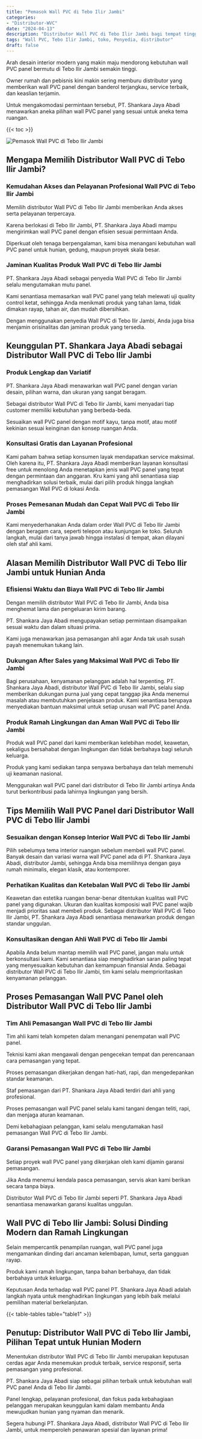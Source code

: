 ```yaml
---
title: "Pemasok Wall PVC di Tebo Ilir Jambi"
categories: 
- "Distributor-WVC"
date: "2024-04-13"
description: "Distributor Wall PVC di Tebo Ilir Jambi bagi tempat tinggal, kantor, serta gerai. Material unggulan, variasi motif, pilihan warna modern, dengan layanan pemasangan ditangani oleh tim profesional dan jaminan resmi!|Layanan penyediaan Wall PVC di Tebo Ilir Jambi bagi kebutuhan rumah, kantor, atau gerai, beserta produk berkualitas dan instalasi oleh tenaga ahli ahli dan jaminan resmi.|Solusi Wall PVC di Tebo Ilir Jambi yang andal untuk tempat tinggal, office, dan ritel, bersama material berkualitas dan penempatan oleh tim ahli dan kepastian resmi.|Distribusi Wall PVC di Tebo Ilir Jambi untuk tempat tinggal, office, dan toko, dengan panel terbaik dan instalasi ditangani oleh tim ahli, lengkap beserta garansi resmi.}"
tags: "Wall PVC, Tebo Ilir Jambi, toko, Penyedia, distributor"
draft: false
---
```


Arah desain interior modern yang makin maju mendorong kebutuhan wall PVC panel bermutu di Tebo Ilir Jambi semakin tinggi.

Owner rumah dan pebisnis kini makin sering memburu distributor yang memberikan wall PVC panel dengan banderol terjangkau, service terbaik, dan keaslian terjamin.

Untuk mengakomodasi permintaan tersebut, PT. Shankara Jaya Abadi menawarkan aneka pilihan wall PVC panel yang sesuai untuk aneka tema ruangan.

{{< toc >}}

![Pemasok Wall PVC di Tebo Ilir Jambi](/images/Distributor-WVC/Pemasok-Wall-PVC-di-Tebo-Ilir-Jambi.png)


## Mengapa Memilih Distributor Wall PVC di Tebo Ilir Jambi?

### Kemudahan Akses dan Pelayanan Profesional Wall PVC di Tebo Ilir Jambi

Memilih distributor Wall PVC di Tebo Ilir Jambi memberikan Anda akses serta pelayanan terpercaya.

Karena berlokasi di Tebo Ilir Jambi, PT. Shankara Jaya Abadi mampu mengirimkan wall PVC panel dengan efisien sesuai permintaan Anda.

Diperkuat oleh tenaga berpengalaman, kami bisa menangani kebutuhan wall PVC panel untuk hunian, gedung, maupun proyek skala besar.

### Jaminan Kualitas Produk Wall PVC di Tebo Ilir Jambi

PT. Shankara Jaya Abadi sebagai penyedia Wall PVC di Tebo Ilir Jambi selalu mengutamakan mutu panel.

Kami senantiasa memasarkan wall PVC panel yang telah melewati uji quality control ketat, sehingga Anda menikmati produk yang tahan lama, tidak dimakan rayap, tahan air, dan mudah dibersihkan.

Dengan menggunakan penyedia Wall PVC di Tebo Ilir Jambi, Anda juga bisa menjamin orisinalitas dan jaminan produk yang tersedia.

## Keunggulan PT. Shankara Jaya Abadi sebagai Distributor Wall PVC di Tebo Ilir Jambi

### Produk Lengkap dan Variatif

PT. Shankara Jaya Abadi menawarkan wall PVC panel dengan varian desain, pilihan warna, dan ukuran yang sangat beragam.

Sebagai distributor Wall PVC di Tebo Ilir Jambi, kami menyadari tiap customer memiliki kebutuhan yang berbeda-beda.

Sesuaikan wall PVC panel dengan motif kayu, tanpa motif, atau motif kekinian sesuai keinginan dan konsep ruangan Anda.

### Konsultasi Gratis dan Layanan Profesional

Kami paham bahwa setiap konsumen layak mendapatkan service maksimal. Oleh karena itu, PT. Shankara Jaya Abadi memberikan layanan konsultasi free untuk menolong Anda menetapkan jenis wall PVC panel yang tepat dengan permintaan dan anggaran. Kru kami yang ahli senantiasa siap menghadirkan solusi terbaik, mulai dari pilih produk hingga langkah pemasangan Wall PVC di lokasi Anda.

### Proses Pemesanan Mudah dan Cepat Wall PVC di Tebo Ilir Jambi

Kami menyederhanakan Anda dalam order Wall PVC di Tebo Ilir Jambi dengan beragam cara, seperti telepon atau kunjungan ke toko. Seluruh langkah, mulai dari tanya jawab hingga instalasi di tempat, akan dilayani oleh staf ahli kami.

## Alasan Memilih Distributor Wall PVC di Tebo Ilir Jambi untuk Hunian Anda

### Efisiensi Waktu dan Biaya Wall PVC di Tebo Ilir Jambi

Dengan memilih distributor Wall PVC di Tebo Ilir Jambi, Anda bisa menghemat lama dan pengeluaran kirim barang.

PT. Shankara Jaya Abadi mengupayakan setiap permintaan disampaikan sesuai waktu dan dalam situasi prima.

Kami juga menawarkan jasa pemasangan ahli agar Anda tak usah susah payah menemukan tukang lain.

### Dukungan After Sales yang Maksimal Wall PVC di Tebo Ilir Jambi

Bagi perusahaan, kenyamanan pelanggan adalah hal terpenting. PT. Shankara Jaya Abadi, distributor Wall PVC di Tebo Ilir Jambi, selalu siap memberikan dukungan purna jual yang cepat tanggap jika Anda menemui masalah atau membutuhkan penjelasan produk. Kami senantiasa berupaya menyediakan bantuan maksimal untuk setiap urusan wall PVC panel Anda.

### Produk Ramah Lingkungan dan Aman Wall PVC di Tebo Ilir Jambi

Produk wall PVC panel dari kami memberikan kelebihan model, keawetan, sekaligus bersahabat dengan lingkungan dan tidak berbahaya bagi seluruh keluarga.

Produk yang kami sediakan tanpa senyawa berbahaya dan telah memenuhi uji keamanan nasional.

Menggunakan wall PVC panel dari distributor di Tebo Ilir Jambi artinya Anda turut berkontribusi pada lahirnya lingkungan yang bersih.

## Tips Memilih Wall PVC Panel dari Distributor Wall PVC di Tebo Ilir Jambi

### Sesuaikan dengan Konsep Interior Wall PVC di Tebo Ilir Jambi

Pilih sebelumya tema interior ruangan sebelum membeli wall PVC panel. Banyak desain dan variasi warna wall PVC panel ada di PT. Shankara Jaya Abadi, distributor Jambi, sehingga Anda bisa memilihnya dengan gaya rumah minimalis, elegan klasik, atau kontemporer.

### Perhatikan Kualitas dan Ketebalan Wall PVC di Tebo Ilir Jambi

Keawetan dan estetika ruangan benar-benar ditentukan kualitas wall PVC panel yang digunakan. Ukuran dan kualitas komposisi wall PVC panel wajib menjadi prioritas saat membeli produk. Sebagai distributor Wall PVC di Tebo Ilir Jambi, PT. Shankara Jaya Abadi senantiasa menawarkan produk dengan standar unggulan.

### Konsultasikan dengan Ahli Wall PVC di Tebo Ilir Jambi

Apabila Anda belum mantap memilih wall PVC panel, jangan malu untuk berkonsultasi kami. Kami senantiasa siap menghadirkan saran paling tepat yang menyesuaikan kebutuhan dan kemampuan finansial Anda. Sebagai distributor Wall PVC di Tebo Ilir Jambi, tim kami selalu memprioritaskan kenyamanan pelanggan.

## Proses Pemasangan Wall PVC Panel oleh Distributor Wall PVC di Tebo Ilir Jambi

### Tim Ahli Pemasangan Wall PVC di Tebo Ilir Jambi

Tim ahli kami telah kompeten dalam menangani penempatan wall PVC panel.

Teknisi kami akan mengawali dengan pengecekan tempat dan perencanaan cara pemasangan yang tepat.

Proses pemasangan dikerjakan dengan hati-hati, rapi, dan mengedepankan standar keamanan.

Staf pemasangan dari PT. Shankara Jaya Abadi terdiri dari ahli yang profesional.

Proses pemasangan wall PVC panel selalu kami tangani dengan teliti, rapi, dan menjaga aturan keamanan.

Demi kebahagiaan pelanggan, kami selalu mengutamakan hasil pemasangan Wall PVC di Tebo Ilir Jambi.

### Garansi Pemasangan Wall PVC di Tebo Ilir Jambi

Setiap proyek wall PVC panel yang dikerjakan oleh kami dijamin garansi pemasangan.

Jika Anda menemui kendala pasca pemasangan, servis akan kami berikan secara tanpa biaya.

Distributor Wall PVC di Tebo Ilir Jambi seperti PT. Shankara Jaya Abadi senantiasa menawarkan garansi kualitas unggulan.

## Wall PVC di Tebo Ilir Jambi: Solusi Dinding Modern dan Ramah Lingkungan

Selain mempercantik penampilan ruangan, wall PVC panel juga mengamankan dinding dari ancaman kelembapan, lumut, serta gangguan rayap.

Produk kami ramah lingkungan, tanpa bahan berbahaya, dan tidak berbahaya untuk keluarga.

Keputusan Anda terhadap wall PVC panel PT. Shankara Jaya Abadi adalah langkah nyata untuk menghadirkan lingkungan yang lebih baik melalui pemilihan material berkelanjutan.

{{< table-tables table="table1" >}}

## Penutup: Distributor Wall PVC di Tebo Ilir Jambi, Pilihan Tepat untuk Hunian Modern

Menentukan distributor Wall PVC di Tebo Ilir Jambi merupakan keputusan cerdas agar Anda menemukan produk terbaik, service responsif, serta pemasangan yang profesional.

PT. Shankara Jaya Abadi siap sebagai pilihan terbaik untuk kebutuhan wall PVC panel Anda di Tebo Ilir Jambi.

Panel lengkap, pelayanan profesional, dan fokus pada kebahagiaan pelanggan merupakan keunggulan kami dalam membantu Anda mewujudkan hunian yang nyaman dan menarik.

Segera hubungi PT. Shankara Jaya Abadi, distributor Wall PVC di Tebo Ilir Jambi, untuk memperoleh penawaran spesial dan layanan prima!